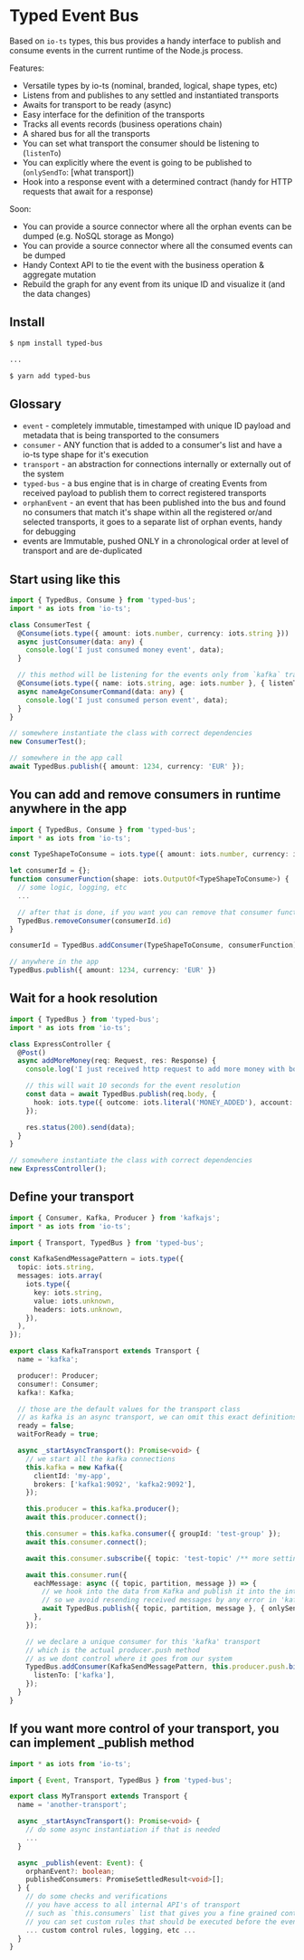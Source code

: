 # Typed Event Bus

Based on `io-ts` types, this bus provides a handy interface to publish and consume events in the current runtime of the Node.js process.

Features:

- Versatile types by io-ts (nominal, branded, logical, shape types, etc)
- Listens from and publishes to any settled and instantiated transports
- Awaits for transport to be ready (async)
- Easy interface for the definition of the transports
- Tracks all events records (business operations chain)
- A shared bus for all the transports
- You can set what transport the consumer should be listening to (`listenTo`)
- You can explicitly where the event is going to be published to (`onlySendTo`: [what transport])
- Hook into a response event with a determined contract (handy for HTTP requests that await for a response)

Soon:

- You can provide a source connector where all the orphan events can be dumped (e.g. NoSQL storage as Mongo)
- You can provide a source connector where all the consumed events can be dumped
- Handy Context API to tie the event with the business operation & aggregate mutation
- Rebuild the graph for any event from its unique ID and visualize it (and the data changes)

## Install

```bash
$ npm install typed-bus

...

$ yarn add typed-bus
```

## Glossary

- `event` - completely immutable, timestamped with unique ID payload and metadata that is being transported to the consumers
- `consumer` - ANY function that is added to a consumer's list and have a io-ts type shape for it's execution
- `transport` - an abstraction for connections internally or externally out of the system
- `typed-bus` - a bus engine that is in charge of creating Events from received payload to publish them to correct registered transports
- `orphanEvent` - an event that has been published into the bus and found no consumers that match it's shape within all the registered or/and selected transports, it goes to a separate list of orphan events, handy for debugging
- events are Immutable, pushed ONLY in a chronological order at level of transport and are de-duplicated

## Start using like this

```ts
import { TypedBus, Consume } from 'typed-bus';
import * as iots from 'io-ts';

class ConsumerTest {
  @Consume(iots.type({ amount: iots.number, currency: iots.string }))
  async justConsumer(data: any) {
    console.log('I just consumed money event', data);
  }

  // this method will be listening for the events only from `kafka` transport
  @Consume(iots.type({ name: iots.string, age: iots.number }, { listenTo: ['kafka'] }))
  async nameAgeConsumerCommand(data: any) {
    console.log('I just consumed person event', data);
  }
}

// somewhere instantiate the class with correct dependencies
new ConsumerTest();

// somewhere in the app call
await TypedBus.publish({ amount: 1234, currency: 'EUR' });
```

## You can add and remove consumers in runtime anywhere in the app

```ts
import { TypedBus, Consume } from 'typed-bus';
import * as iots from 'io-ts';

const TypeShapeToConsume = iots.type({ amount: iots.number, currency: iots.string });

let consumerId = {};
function consumerFunction(shape: iots.OutputOf<TypeShapeToConsume>) {
  // some logic, logging, etc
  ...

  // after that is done, if you want you can remove that consumer function
  TypedBus.removeConsumer(consumerId.id)
}

consumerId = TypedBus.addConsumer(TypeShapeToConsume, consumerFunction);

// anywhere in the app
TypedBus.publish({ amount: 1234, currency: 'EUR' })
```

## Wait for a hook resolution

```ts
import { TypedBus } from 'typed-bus';
import * as iots from 'io-ts';

class ExpressController {
  @Post()
  async addMoreMoney(req: Request, res: Response) {
    console.log('I just received http request to add more money with body', req.body);

    // this will wait 10 seconds for the event resolution
    const data = await TypedBus.publish(req.body, {
      hook: iots.type({ outcome: iots.literal('MONEY_ADDED'), account: iots.string }),
    });

    res.status(200).send(data);
  }
}

// somewhere instantiate the class with correct dependencies
new ExpressController();
```

## Define your transport

```ts
import { Consumer, Kafka, Producer } from 'kafkajs';
import * as iots from 'io-ts';

import { Transport, TypedBus } from 'typed-bus';

const KafkaSendMessagePattern = iots.type({
  topic: iots.string,
  messages: iots.array(
    iots.type({
      key: iots.string,
      value: iots.unknown,
      headers: iots.unknown,
    }),
  ),
});

export class KafkaTransport extends Transport {
  name = 'kafka';

  producer!: Producer;
  consumer!: Consumer;
  kafka!: Kafka;

  // those are the default values for the transport class
  // as kafka is an async transport, we can omit this exact definitions
  ready = false;
  waitForReady = true;

  async _startAsyncTransport(): Promise<void> {
    // we start all the kafka connections
    this.kafka = new Kafka({
      clientId: 'my-app',
      brokers: ['kafka1:9092', 'kafka2:9092'],
    });

    this.producer = this.kafka.producer();
    await this.producer.connect();

    this.consumer = this.kafka.consumer({ groupId: 'test-group' });
    await this.consumer.connect();

    await this.consumer.subscribe({ topic: 'test-topic' /** more settings from kafkajs */ });

    await this.consumer.run({
      eachMessage: async ({ topic, partition, message }) => {
        // we hook into the data from Kafka and publish it into the internal bus
        // so we avoid resending received messages by any error in 'kafka' transport lane
        await TypedBus.publish({ topic, partition, message }, { onlySendTo: ['internal'] });
      },
    });

    // we declare a unique consumer for this 'kafka' transport
    // which is the actual producer.push method
    // as we dont control where it goes from our system
    TypedBus.addConsumer(KafkaSendMessagePattern, this.producer.push.bind(this.producer), {
      listenTo: ['kafka'],
    });
  }
}
```

## If you want more control of your transport, you can implement \_publish method

```ts
import * as iots from 'io-ts';

import { Event, Transport, TypedBus } from 'typed-bus';

export class MyTransport extends Transport {
  name = 'another-transport';

  async _startAsyncTransport(): Promise<void> {
    // do some async instantiation if that is needed
    ...
  }

  async _publish(event: Event): {
    orphanEvent?: boolean;
    publishedConsumers: PromiseSettledResult<void>[];
  } {
    // do some checks and verifications
    // you have access to all internal API's of transport
    // such as `this.consumers` list that gives you a fine grained control
    // you can set custom rules that should be executed before the event is sent to the consumers
    ... custom control rules, logging, etc ...
  }
}
```
